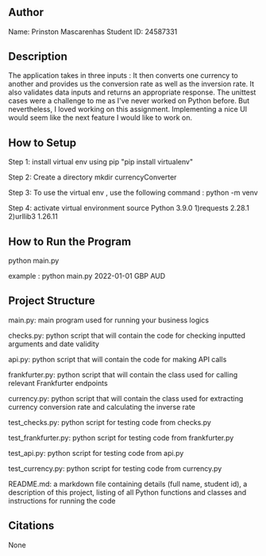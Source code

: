 # <Currency Converter>

## Author
Name: Prinston Mascarenhas
Student ID: 24587331

## Description
<What your application does>
The application takes in three inputs : <Date><Currency1><Currency2>
It then converts one currency to another and provides us the conversion rate as well as the inversion rate. It also validates data inputs and returns an appropriate response.
<Some of the challenges you faced>
The unittest cases were a challenge to me as I've never worked on Python before. But nevertheless, I loved working on this assignment.
<Some of the features you hope to implement in the future>
Implementing a nice UI would seem like the next feature I would like to work on.

## How to Setup
<Provide a step-by-step description of how to get the development environment set and running.>
Step 1: install virtual env using pip
        "pip install virtualenv"

Step 2: Create a directory
        mkdir currencyConverter
        
Step 3: To use the virtual env , use the following command :
        python<version> -m venv <virtual-environment-name>
        
Step 4: activate virtual environment
        source 
<Which Python version you used>
Python 3.9.0
<Which packages and version you used>
1)requests  2.28.1
2)urllib3   1.26.11

## How to Run the Program
python main.py <Date><Currency1><Currency2>

example : python main.py 2022-01-01 GBP AUD 

## Project Structure

main.py: main program used for running your business logics

checks.py: python script that will contain the code for checking inputted arguments and date validity

api.py: python script that will contain the code for making API calls

frankfurter.py: python script that will contain the class used for calling relevant Frankfurter endpoints

currency.py: python script that will contain the class used for extracting currency conversion rate and calculating the inverse rate

test_checks.py: python script for testing code from checks.py

test_frankfurter.py: python script for testing code from frankfurter.py

test_api.py: python script for testing code from api.py

test_currency.py: python script for testing code from currency.py

README.md: a markdown file containing details (full name, student id), a description of this project, listing of all Python functions and classes and instructions for running the code 

## Citations
<Mention authors and provide links code you source externally>

None